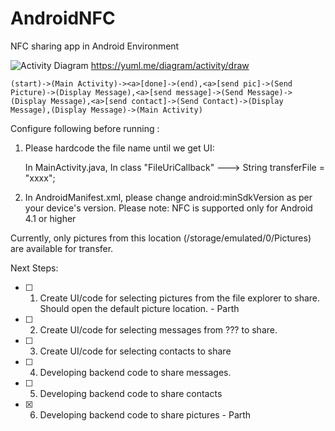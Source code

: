 # AndroidNFC
NFC sharing app in Android Environment

![Activity Diagram](http://yuml.me/bd9d42d5.png)
https://yuml.me/diagram/activity/draw

	(start)->(Main Activity)-><a>[done]->(end),<a>[send pic]->(Send Picture)->(Display Message),<a>[send message]->(Send Message)->(Display Message),<a>[send contact]->(Send Contact)->(Display Message),(Display Message)->(Main Activity)


Configure following before running :
1. Please hardcode the file name until we get UI:

	In MainActivity.java,
	In class "FileUriCallback" ---> String transferFile = "xxxx";

2. In AndroidManifest.xml, please change android:minSdkVersion as per your device's version.
	Please note: NFC is supported only for Android 4.1 or higher
	
Currently, only pictures from this location (/storage/emulated/0/Pictures) are available for transfer.

Next Steps:

- [ ] 1. Create UI/code for selecting pictures from the file explorer to share. Should open the default picture location. - Parth
- [ ] 2. Create UI/code for selecting messages from ??? to share.
- [ ] 3. Create UI/code for selecting contacts to share
- [ ] 4. Developing backend code to share messages.
- [ ] 5. Developing backend code to share contacts
- [x] 6. Developing backend code to share pictures - Parth




